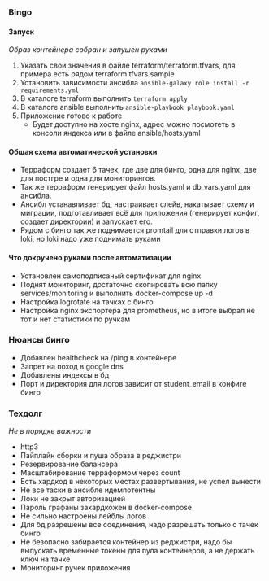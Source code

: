 ### Bingo

#### Запуск
_Образ контейнера собран и запушен руками_ 
1. Указать свои значения в файле terraform/terraform.tfvars, для примера есть рядом terraform.tfvars.sample
2. Установить зависимости ансибла `ansible-galaxy role install -r requirements.yml`
3. В каталоге terraform выполнить `terraform apply`
4. В каталоге ansible выполнить `ansible-playbook playbook.yaml`
5. Приложение готово к работе 
   * Будет доступно на хосте nginx, адрес можно посмотеть в консоли яндекса или в файле ansible/hosts.yaml



#### Общая схема автоматической установки
* Терраформ создает 6 тачек, где две для бинго, одна для nginx, две для постгре и одна для мониторингов. 
* Так же терраформ генерирует файл hosts.yaml и db_vars.yaml для ансибла.
* Ансибл устанавливает бд, настраивает слейв, накатывает схему и миграции, подготавливает всё для приложения 
(генерирует конфиг, создает директории) и запускает его.
* Рядом с бинго так же поднимается promtail для отправки логов в loki, но loki надо уже поднимать руками


#### Что докручено руками после автоматизации
* Установлен самоподписаный сертификат для nginx
* Поднят мониторинг, достаточно скопировать всю папку services/monitoring и выполнить docker-compose up -d
* Настройка logrotate на тачках с бинго
* Настройка nginx экспортера для prometheus, но в итоге выбрал не тот и нет статистики по ручкам


### Нюансы бинго
* Добавлен healthcheck на /ping в контейнере
* Запрет на поход в google dns
* Добавлены индексы в бд
* Порт и директория для логов зависит от student_email в конфиге бинго

### Техдолг
_Не в порядке важности_
* http3
* Пайплайн сборки и пуша образа в реджистри
* Резервирование балансера
* Масштабирование терраформом через count
* Есть хардкод в некоторых местах развертывания, не успел вынести
* Не все таски в ансибле идемпотентны
* Локи не закрыт авторизацией
* Пароль графаны захардкожен в docker-compose
* Не сильно настроены лейблы логов
* Для бд разрешены все соединения, надо разрешать только с тачек бинго
* Не безопасно забирается контейнер из реджистри, надо бы выпускать временные токены для пула контейнеров, а не держать ключ на тачке
* Мониторинг ручек приложения
